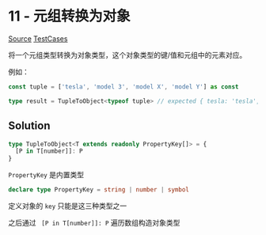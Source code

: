 # 11 - 元组转换为对象

[Source](https://github.com/lybenson/ts-checker/blob/master/src/11-easy-tuple-to-object/template.ts) [TestCases]((https://github.com/lybenson/ts-checker/blob/master/src/11-easy-tuple-to-object/test-cases.ts))

将一个元组类型转换为对象类型，这个对象类型的键/值和元组中的元素对应。

例如：

```ts
const tuple = ['tesla', 'model 3', 'model X', 'model Y'] as const

type result = TupleToObject<typeof tuple> // expected { tesla: 'tesla', 'model 3': 'model 3', 'model X': 'model X', 'model Y': 'model Y'}
```

## Solution

```ts
type TupleToObject<T extends readonly PropertyKey[]> = {
  [P in T[number]]: P
}
```

`PropertyKey` 是内置类型

```ts
declare type PropertyKey = string | number | symbol
```

定义对象的 `key` 只能是这三种类型之一

之后通过 ` [P in T[number]]: P` 遍历数组构造对象类型
